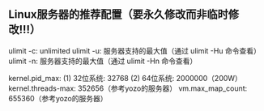 ## Linux服务器的推荐配置（要永久修改而非临时修改!!!）
ulimit -c: unlimited
ulimit -u: 服务器支持的最大值（通过 ulimit -Hu 命令查看）
ulimit -n: 服务器支持的最大值（通过 ulimit -Hn 命令查看）

kernel.pid_max:     (1) 32位系统: 32768
                    (2) 64位系统: 2000000（200W）
kernel.threads-max: 352656（参考yozo的服务器）
vm.max_map_count:   655360（参考yozo的服务器）
